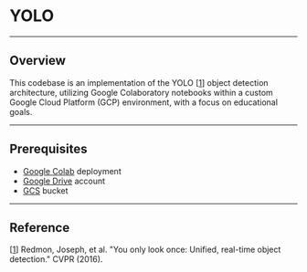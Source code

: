 YOLO
=======
--------

## Overview

This codebase is an implementation of the YOLO [[1]] object detection architecture, utilizing Google Colaboratory notebooks within a custom Google Cloud Platform (GCP) environment, with a focus on educational goals.

---
## Prerequisites
- [Google Colab](https://console.cloud.google.com/marketplace/product/colab-marketplace-image-public/colab) deployment
- [Google Drive](https://drive.google.com) account
- [GCS](https://cloud.google.com/storage) bucket

---
## Reference
[[1]] Redmon, Joseph, et al. "You only look once: Unified, real-time object detection." CVPR (2016).

[1]: http://arxiv.org/pdf/1506.02640.pdf "YOLO"